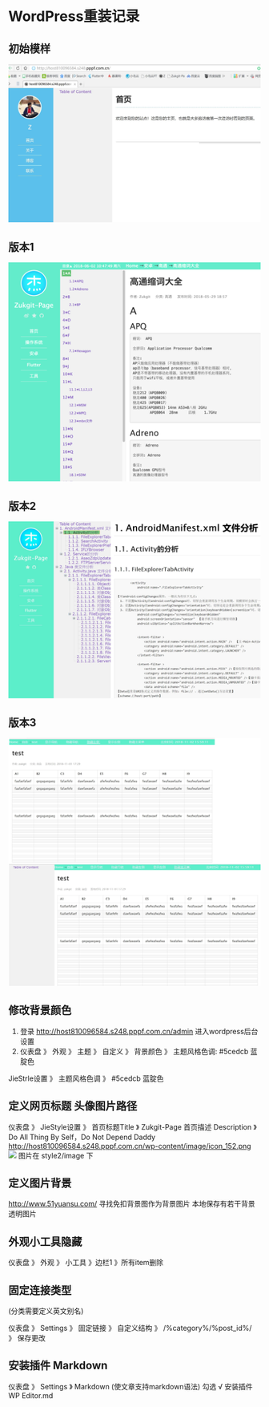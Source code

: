 # WordPress重装记录

## 初始模样
![初始模样](./Image/001.jpg)


## 版本1
![初始模样](./Image/style1.png)


## 版本2
![初始模样](./Image/style2.jpg)

## 版本3
![初始模样](./Image/style3.jpg)


##  修改背景颜色
1. 登录    http://host810096584.s248.pppf.com.cn/admin    进入wordpress后台设置
2. 仪表盘 》 外观 》 主题 》 自定义  》 背景颜色 》 
主题风格色调: #5cedcb 蓝腚色

JieStrle设置 》  主题风格色调 》   #5cedcb 蓝腚色
## 定义网页标题 头像图片路径
仪表盘 》 JieStyle设置 》 
首页标题Title 》  Zukgit-Page
首页描述 Description 》 Do All Thing By Self，Do Not Depend Daddy
http://host810096584.s248.pppf.com.cn/wp-content/image/icon_152.png
<img src="http://host810096584.s248.pppf.com.cn/wp-content/image/icon_152.png"/> 
图片在 style2/image 下



## 定义图片背景
http://www.51yuansu.com/   寻找免扣背景图作为背景图片  本地保存有若干背景透明图片


##  外观小工具隐藏
仪表盘 》 外观 》 小工具 》边栏1  》所有item删除


## 固定连接类型
(分类需要定义英文别名)

仪表盘 》 Settings 》 固定链接 》 自定义结构 》  /%category%/%post_id%/  》 保存更改



##  安装插件  Markdown
仪表盘 》 Settings 》 Markdown (使文章支持markdown语法) 勾选  √
安装插件    WP Editor.md
